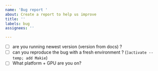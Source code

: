 ```yaml
---
name: 'Bug report '
about: Create a report to help us improve
title: ''
labels: bug
assignees: ''

---
```


- [ ] are you running newest version (version from docs) ?
- [ ] can you reproduce the bug with a fresh environment ? (`]activate --temp; add Makie`)
- [ ] What platform + GPU are you on?
